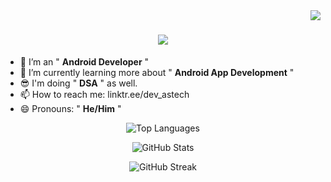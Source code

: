 <img align="right" src="https://visitor-badge.laobi.icu/badge?page_id=asharful07.visitor-badge&left_color=red&right_color=green&left_text=Hello%20Visitors" />

<h1 align="center">
  <a href="git.io/typing-svg">
    <img src="https://readme-typing-svg.demolab.com/?font=Righteous&size=35&center=true&width=500&height=70&duration=4000&lines=Hey%20there!%20👋;I'm%20Anas%20!;" />
  </a>
</h1>

- 🔭 I’m an " **Android Developer** "
- 🌱 I’m currently learning more about " **Android App Development** "
- 😎 I'm doing " **DSA** " as well.
- 📫 How to reach me: linktr.ee/dev_astech
- 😄 Pronouns: " **He/Him** "
  
<p align="center">
  <img src="https://github-readme-stats.vercel.app/api/top-langs/?username=dev-astech&layout=compact&theme=radical" alt="Top Languages" />
</p>

<p align="center">
  <img src="https://github-readme-stats.vercel.app/api?username=dev-astech&show_icons=true&theme=radical" alt="GitHub Stats" />
</p>

<p align="center">
  <img src="https://github-readme-streak-stats.herokuapp.com/?user=dev-astech&theme=radical" alt="GitHub Streak" />
</p>
